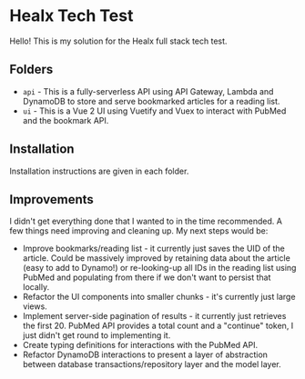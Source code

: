 # Healx Tech Test

Hello! This is my solution for the Healx full stack tech test.

## Folders

* `api` - This is a fully-serverless API using API Gateway, Lambda and DynamoDB to store and serve bookmarked articles for a reading list.
* `ui` - This is a Vue 2 UI using Vuetify and Vuex to interact with PubMed and the bookmark API. 

## Installation

Installation instructions are given in each folder.

## Improvements

I didn't get everything done that I wanted to in the time recommended. A few things need improving and cleaning up. My next steps would be: 

* Improve bookmarks/reading list - it currently just saves the UID of the article. Could be massively improved by retaining data about the article (easy to add to Dynamo!) or re-looking-up all IDs in the reading list using PubMed and populating from there if we don't want to persist that locally.
* Refactor the UI components into smaller chunks - it's currently just large views.
* Implement server-side pagination of results - it currently just retrieves the first 20. PubMed API provides a total count and a "continue" token, I just didn't get round to implementing it.
* Create typing definitions for interactions with the PubMed API.
* Refactor DynamoDB interactions to present a layer of abstraction between database transactions/repository layer and the model layer.